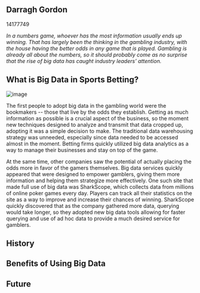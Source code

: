 ## Darragh Gordon

14177749

*In a numbers game, whoever has the most information usually ends up winning. That has largely been the thinking in the gambling industry, with the house having the better odds in any game that is played. Gambling is already all about the numbers, so it should probably come as no surprise that the rise of big data has caught industry leaders’ attention.*

## What is Big Data in Sports Betting?

![image](https://github.com/ULStats/MA4128Assessment-2018/blob/master/betting-sites.png)

The first people to adopt big data in the gambling world were the bookmakers -- those that live by the odds they establish. Getting as much information as possible is a crucial aspect of the business, so the moment new techniques designed to analyze and transmit that data cropped up, adopting it was a simple decision to make. The traditional data warehousing strategy was unneeded, especially since data needed to be accessed almost in the moment. Betting firms quickly utilized big data analytics as a way to manage their businesses and stay on top of the game.

At the same time, other companies saw the potential of actually placing the odds more in favor of the gamers themselves. Big data services quickly appeared that were designed to empower gamblers, giving them more information and helping them strategize more effectively. One such site that made full use of big data was SharkScope, which collects data from millions of online poker games every day. Players can track all their statistics on the site as a way to improve and increase their chances of winning. SharkScope quickly discovered that as the company gathered more data, querying would take longer, so they adopted new big data tools allowing for faster querying and use of ad hoc data to provide a much desired service for gamblers.

## History

## Benefits of Using Big Data

## Future
